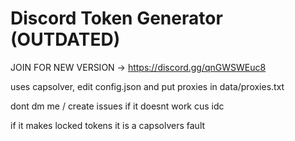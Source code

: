 # Discord Token Generator (OUTDATED)
JOIN FOR NEW VERSION -> https://discord.gg/qnGWSWEuc8

uses capsolver,
edit config.json and put proxies in data/proxies.txt

dont dm me / create issues if it doesnt work cus idc  

if it makes locked tokens it is a capsolvers fault

